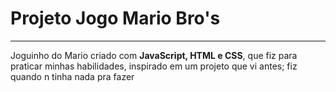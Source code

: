 # Projeto Jogo Mario Bro's
***
Joguinho do Mario criado com __JavaScript, HTML e CSS__, que fiz para praticar minhas habilidades, inspirado em um projeto que vi antes; fiz quando n tinha nada pra fazer
